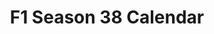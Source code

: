 ---
layout: calendar
title: F1 Season 38 Calendar
category: f1
permalink: /f1/s38/calendar
menu_title: F1 S38 Calendar
menu_icon: /assets/site-img/f1-48x48.png
menu_hide: true
menu_order: 4
calendars:
    - { name: 'S39 PC F1 Calendar', images: ['/assets/site-img/PSGL-S39-Calendar-PC-F1-3.jpg'], width: 1920, height: 1080 }
    - { name: 'S38 Regular Calendar Thursdays', images: ['/assets/site-img/PSGL-S39-Calendar-Regular-Thursdays.png'], width: 1920, height: 1080 }
    - { name: 'S38 Regular Calendar Mondays', images: ['/assets/site-img/PSGL-S39-Calendar-Regular-Mondays.png'], width: 1920, height: 1080 }
---